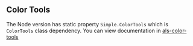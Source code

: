 ## Color Tools

The Node version has static property `Simple.ColorTools` which is `ColorTools` class dependency. 
You can view documentation in [als-color-tools](https://www.npmjs.com/package/als-color-tools)